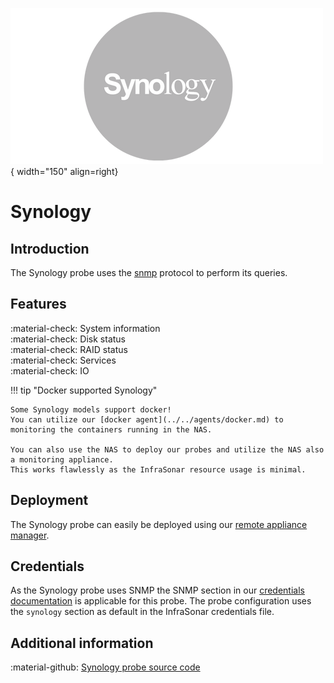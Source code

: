 ![Synology](../../../images/probe_synology.png){ width="150" align=right}

# Synology

## Introduction

The Synology probe uses the [snmp](index.md) protocol to perform its queries.

## Features

:material-check: System information<br>
:material-check: Disk status<br>
:material-check: RAID status<br>
:material-check: Services<br>
:material-check: IO

!!! tip "Docker supported Synology"

    Some Synology models support docker!
    You can utilize our [docker agent](../../agents/docker.md) to monitoring the containers running in the NAS.

    You can also use the NAS to deploy our probes and utilize the NAS also a monitoring appliance.
    This works flawlessly as the InfraSonar resource usage is minimal.

## Deployment

The Synology probe can easily be deployed using our [remote appliance manager](../../../application/agentcores.md#remote-appliance-manager).

## Credentials

As the Synology probe uses SNMP the SNMP section in our [credentials documentation](../appliance/credentials.md) is applicable for this probe.
The probe configuration uses the `synology` section as default in the InfraSonar credentials file.

## Additional information

:material-github: [Synology probe source code](https://github.com/infrasonar/synology-probe)

